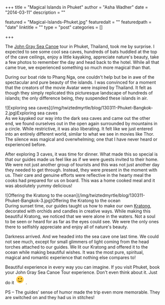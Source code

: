 +++
title = "Magical Islands in Phuket"
author = "Asha Wadher"
date = "2014-03-11"
description = ""

featured = "Magical-Islands-Phuket.jpg"
featuredalt = ""
featuredpath = "date"
linktitle = ""
type = "post"
categories = []

+++

The <a href="http://www.johngray-seacanoe.com/index.php" target="_blank">John Gray Sea Canoe</a> tour in Phuket, Thailand, took me by surprise. I expected to see some cool sea caves, hundreds of bats huddled at the top of the cave ceilings, enjoy a little kayaking, appreciate nature's beauty<!--more-->, take a few photos to remember the day and head back to the hotel. While all that came true, we experienced something so much more magical than that.

During our boat ride to Phang Nga, one couldn't help but be in awe of the spectacular and pure beauty of the islands. I was convinced for a moment that the creators of the movie Avatar were inspired by Thailand. It felt as though they simply replicated this picturesque landscape of hundreds of islands; the only difference being, they suspended these islands in air.

<div>![Exploring sea caves](/img/twiztedmyrtle/blog/130311-Phuket-Bangkok-2.jpg)Exploring sea caves

</div>As we kayaked our way into the dark sea caves and came out the other end, we found ourselves out in the open again surrounded by mountains in a circle. While restrictive, it was also liberating. It felt like we just entered into an entirely different world, similar to what we see in movies like Thor. The silence was magical and overwhelming; one that I have never heard or experienced before.

After exploring 3 caves, it was time for dinner. What made this so special is that our guides made us feel like as if we were guests invited to their home. We were not just another group of tourists and this was not just another day they needed to get through. Instead, they were present in the moment with us. Their care and genuine efforts were reflective in the hearty meal the cooks had prepared for us on board. This was a home cooked meal and it was absolutely yummy delicious!

<div>![Offering the Kratong to the ocean](/img/twiztedmyrtle/blog/130311-Phuket-Bangkok-3.jpg)Offering the Kratong to the ocean

</div>During sunset time, our guides taught us how to make our own <a href="http://en.wikipedia.org/wiki/Loi_Krathong" target="_blank">Kratong</a>, decorated with orchids and candles in creative ways. While making this beautiful Kratong, we noticed that we were alone in the waters. Not a soul to be seen or heard for as far as the eyes could see. We were the only ones there to selfishly appreciate and enjoy all of nature's beauty.

Darkness arrived. And we headed into the sea cave one last time. We could not see much, except for small glimmers of light coming from the head torches attached to our guides. We lit our Kratong and offered it to the ocean while making beautiful wishes. It was the most pure, spiritual, magical and romantic experience that nothing else compares to!

Beautiful experience in every way you can imagine. If you visit Phuket, book your John Gray Sea Canoe Tour experience. Don't even think about it. Just do it ![:)](/img/twiztedmyrtle/simple-smile.png) .

PS – The guides' sense of humor made the trip even more memorable. They are switched on and they had us in stitches!
